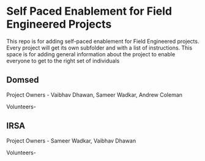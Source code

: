 # Self Paced Enablement for Field Engineered Projects

This repo is for adding self-paced enablement for Field Engineered projects. Every project will get its own subfolder 
and with a list of instructions. This space is for adding general information about the project to enable everyone 
to get to the right set of individuals

## Domsed

Project Owners - Vaibhav Dhawan, Sameer Wadkar, Andrew Coleman

Volunteers- <ADD YOUR NAME WITH DETAILS ON WHAT YOU ARE COMFORTABLE ADDRESSING>

## IRSA

Project Owners - Sameer Wadkar, Vaibhav Dhawan

Volunteers- <ADD YOUR NAME WITH DETAILS ON WHAT YOU ARE COMFORTABLE ADDRESSING>







